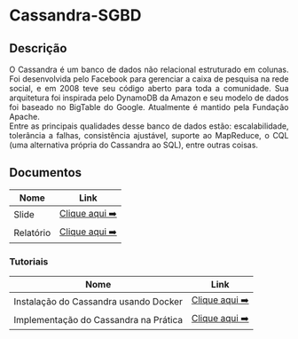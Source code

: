 # Cassandra-SGBD

## Descrição

<p align="justify">
O Cassandra é um banco de dados não relacional estruturado em colunas. Foi desenvolvida pelo Facebook para gerenciar a caixa de pesquisa na rede social, e em 2008 teve seu código aberto para toda a comunidade. Sua arquitetura foi inspirada pelo DynamoDB da Amazon e seu modelo de dados foi baseado no BigTable do Google. Atualmente é mantido pela Fundação Apache.<br/>
Entre as principais qualidades desse banco de dados estão: escalabilidade, tolerância a falhas, consistência ajustável, suporte ao MapReduce, o CQL (uma alternativa própria do Cassandra ao SQL), entre outras coisas.
</p>

## Documentos

| Nome      | Link                                                                                                                  |
| --------- | --------------------------------------------------------------------------------------------------------------------- |
| Slide     | [Clique aqui ➡️](https://docs.google.com/presentation/d/1Suo7rZPbmUO8j9_nxRE5gz7pce7KE6G1NwA5L8xIbJE/edit?usp=sharing) |
| Relatório | [Clique aqui ➡️](https://docs.google.com/document/d/1fVM7FfGR1u8vzKUkOagT3EWPRazIhfr6O44SpWtaWX0/edit?usp=sharing)     |

### Tutoriais

| Nome                                  | Link                                           |
| ------------------------------------- | ---------------------------------------------- |
| Instalação do Cassandra usando Docker | [Clique aqui ➡️](docs/tutorial-cassandra.md)    |
| Implementação do Cassandra na Prática | [Clique aqui ➡️](docs/implementacao-pratica.md) |
